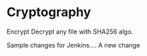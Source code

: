 # Cryptography
Encrypt Decrypt any file with SHA256 algo. 

Sample changes for Jenkins....
 A new change
